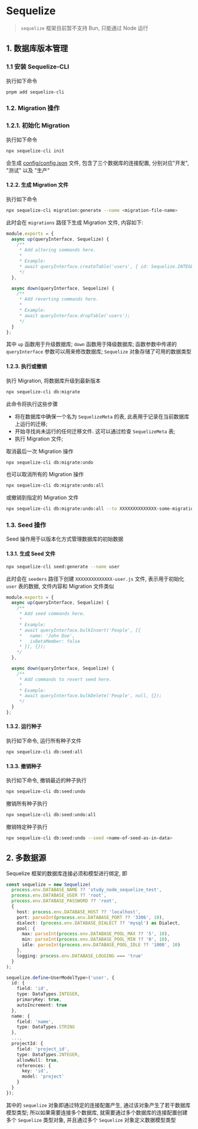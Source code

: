 # Sequelize

> `sequelize` 框架目前暂不支持 Bun, 只能通过 Node 运行

## 1. 数据库版本管理

### 1.1 安装 Sequelize-CLI

执行如下命令

```bash
pnpm add sequelize-cli
```

### 1.2. Migration 操作

### 1.2.1. 初始化 Migration

执行如下命令

```bash
npx sequelize-cli init
```

会生成 [config/config.json](./config/config.json) 文件, 包含了三个数据库的连接配置, 分别对应"开发", "测试" 以及 "生产"

#### 1.2.2. 生成 Migration 文件

执行如下命令

```bash
npx sequelize-cli migration:generate --name <migration-file-name>
```

此时会在 `migrations` 路径下生成 Migration 文件, 内容如下:

```js
module.exports = {
  async up(queryInterface, Sequelize) {
    /**
     * Add altering commands here.
     *
     * Example:
     * await queryInterface.createTable('users', { id: Sequelize.INTEGER });
     */
  },

  async down(queryInterface, Sequelize) {
    /**
     * Add reverting commands here.
     *
     * Example:
     * await queryInterface.dropTable('users');
     */
  }
};
```

其中 `up` 函数用于升级数据库; `down` 函数用于降级数据库; 函数参数中传递的 `queryInterface` 参数可以用来修改数据库; `Sequelize` 对象存储了可用的数据类型

#### 1.2.3. 执行或撤销

执行 Migration, 将数据库升级到最新版本

```bash
npx sequelize-cli db:migrate
```

此命令将执行这些步骤

- 将在数据库中确保一个名为 `SequelizeMeta` 的表, 此表用于记录在当前数据库上运行的迁移;
- 开始寻找尚未运行的任何迁移文件. 这可以通过检查 `SequelizeMeta` 表;
- 执行 Migration 文件;

取消最后一次 Migration 操作

```bash
npx sequelize-cli db:migrate:undo
```

也可以取消所有的 Migration 操作

```bash
npx sequelize-cli db:migrate:undo:all
```

或撤销到指定的 Migration 文件

```bash
npx sequelize-cli db:migrate:undo:all --to XXXXXXXXXXXXXX-some-migration.js
```

### 1.3. Seed 操作

Seed 操作用于以版本化方式管理数据库的初始数据

#### 1.3.1. 生成 Seed 文件

```bash
npx sequelize-cli seed:generate --name user
```

此时会在 `seeders` 路径下创建 `XXXXXXXXXXXXXX-user.js` 文件, 表示用于初始化 `user` 表的数据, 文件内容和 Migration 文件类似

```js
module.exports = {
  async up(queryInterface, Sequelize) {
    /**
     * Add seed commands here.
     *
     * Example:
     * await queryInterface.bulkInsert('People', [{
     *   name: 'John Doe',
     *   isBetaMember: false
     * }], {});
    */
  },

  async down(queryInterface, Sequelize) {
    /**
     * Add commands to revert seed here.
     *
     * Example:
     * await queryInterface.bulkDelete('People', null, {});
     */
  }
};
```

#### 1.3.2. 运行种子

执行如下命令, 运行所有种子文件

```bash
npx sequelize-cli db:seed:all
```

#### 1.3.3. 撤销种子

执行如下命令, 撤销最近的种子执行

```bash
npx sequelize-cli db:seed:undo
```

撤销所有种子执行

```bash
npx sequelize-cli db:seed:undo:all
```

撤销特定种子执行

```bash
npx sequelize-cli db:seed:undo --seed <name-of-seed-as-in-data>
```

## 2. 多数据源

Sequelize 框架的数据库连接必须和模型进行绑定, 即

```ts
const sequelize = new Sequelize(
  process.env.DATABASE_NAME ?? 'study_node_sequelize_test',
  process.env.DATABASE_USER ?? 'root',
  process.env.DATABASE_PASSWORD ?? 'root',
  {
    host: process.env.DATABASE_HOST ?? 'localhost',
    port: parseInt(process.env.DATABASE_PORT ?? '3306', 10),
    dialect: (process.env.DATABASE_DIALECT ?? 'mysql') as Dialect,
    pool: {
      max: parseInt(process.env.DATABASE_POOL_MAX ?? '5', 10),
      min: parseInt(process.env.DATABASE_POOL_MIN ?? '0', 10),
      idle: parseInt(process.env.DATABASE_POOL_IDLE ?? '1000', 10)
    },
    logging: process.env.DATABASE_LOGGING === 'true'
  }
);

sequelize.define<UserModelType>('user', {
  id: {
    field: 'id',
    type: DataTypes.INTEGER,
    primaryKey: true,
    autoIncrement: true
  },
  name: {
    field: 'name',
    type: DataTypes.STRING
  },
  ...,
  projectId: {
    field: 'project_id',
    type: DataTypes.INTEGER,
    allowNull: true,
    references: {
      key: 'id',
      model: 'project'
    }
  }
});
```

其中的 `sequelize` 对象即通过特定的连接配置产生, 通过该对象产生了若干数据库模型类型; 所以如果需要连接多个数据库, 就需要通过多个数据库的连接配置创建多个 `Sequelize` 类型对象, 并且通过多个 `Sequelize` 对象定义数据模型类型

